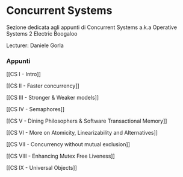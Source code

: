 # Concurrent Systems

Sezione dedicata agli appunti di Concurrent Systems a.k.a Operative Systems 2 Electric Boogaloo

Lecturer:  Daniele Gorla

### Appunti

[[CS I - Intro]]

[[CS II  - Faster concurrency]]

[[CS III - Stronger & Weaker models]]

[[CS IV - Semaphores]]

[[CS V - Dining Philosophers & Software Transactional Memory]]

[[CS VI - More on Atomicity, Linearizability and Alternatives]]

[[CS VII - Concurrency without mutual exclusion]]

[[CS VIII - Enhancing Mutex Free Liveness]]

[[CS IX - Universal Objects]]
